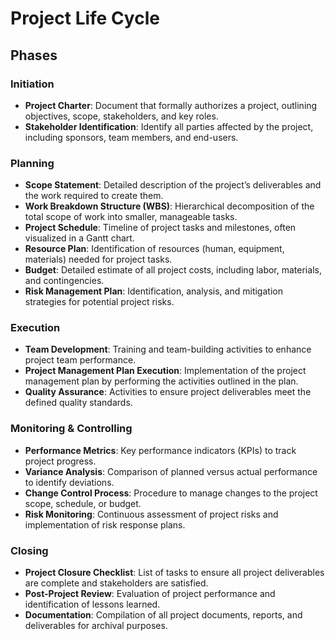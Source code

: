 # Project Life Cycle
## Phases
### Initiation

- **Project Charter**: Document that formally authorizes a project, outlining objectives, scope, stakeholders, and key roles.
- **Stakeholder Identification**: Identify all parties affected by the project, including sponsors, team members, and end-users.

### Planning

- **Scope Statement**: Detailed description of the project’s deliverables and the work required to create them.
- **Work Breakdown Structure (WBS)**: Hierarchical decomposition of the total scope of work into smaller, manageable tasks.
- **Project Schedule**: Timeline of project tasks and milestones, often visualized in a Gantt chart.
- **Resource Plan**: Identification of resources (human, equipment, materials) needed for project tasks.
- **Budget**: Detailed estimate of all project costs, including labor, materials, and contingencies.
- **Risk Management Plan**: Identification, analysis, and mitigation strategies for potential project risks.

### Execution

- **Team Development**: Training and team-building activities to enhance project team performance.
- **Project Management Plan Execution**: Implementation of the project management plan by performing the activities outlined in the plan.
- **Quality Assurance**: Activities to ensure project deliverables meet the defined quality standards.

### Monitoring & Controlling

- **Performance Metrics**: Key performance indicators (KPIs) to track project progress.
- **Variance Analysis**: Comparison of planned versus actual performance to identify deviations.
- **Change Control Process**: Procedure to manage changes to the project scope, schedule, or budget.
- **Risk Monitoring**: Continuous assessment of project risks and implementation of risk response plans.

### Closing

- **Project Closure Checklist**: List of tasks to ensure all project deliverables are complete and stakeholders are satisfied.
- **Post-Project Review**: Evaluation of project performance and identification of lessons learned.
- **Documentation**: Compilation of all project documents, reports, and deliverables for archival purposes.
